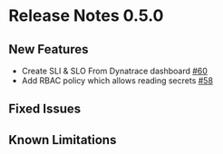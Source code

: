 # Release Notes 0.5.0

## New Features

* Create SLI & SLO From Dynatrace dashboard [#60](https://github.com/keptn-contrib/dynatrace-sli-service/issues/60)
* Add RBAC policy which allows reading secrets [#58](https://github.com/keptn-contrib/dynatrace-sli-service/issues/58)

## Fixed Issues

## Known Limitations


